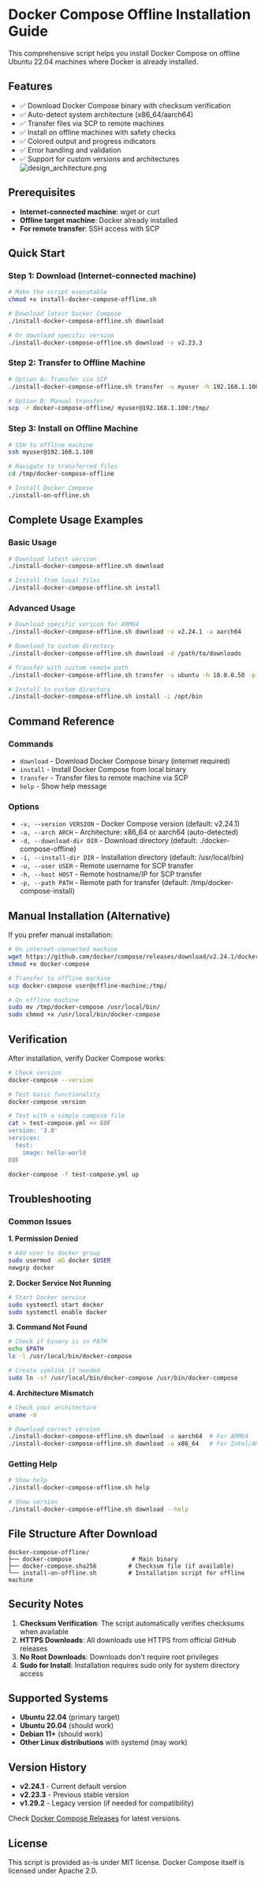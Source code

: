 # Docker Compose Offline Installation Guide

This comprehensive script helps you install Docker Compose on offline Ubuntu 22.04 machines where Docker is already installed.

## Features

- ✅ Download Docker Compose binary with checksum verification
- ✅ Auto-detect system architecture (x86_64/aarch64)
- ✅ Transfer files via SCP to remote machines
- ✅ Install on offline machines with safety checks
- ✅ Colored output and progress indicators
- ✅ Error handling and validation
- ✅ Support for custom versions and architectures
![design_architecture.png](design_architecture.png)
## Prerequisites

- **Internet-connected machine**: wget or curl
- **Offline target machine**: Docker already installed
- **For remote transfer**: SSH access with SCP

## Quick Start

### Step 1: Download (Internet-connected machine)
```bash
# Make the script executable
chmod +x install-docker-compose-offline.sh

# Download latest Docker Compose
./install-docker-compose-offline.sh download

# Or download specific version
./install-docker-compose-offline.sh download -v v2.23.3
```

### Step 2: Transfer to Offline Machine
```bash
# Option A: Transfer via SCP
./install-docker-compose-offline.sh transfer -u myuser -h 192.168.1.100

# Option B: Manual transfer
scp -r docker-compose-offline/ myuser@192.168.1.100:/tmp/
```

### Step 3: Install on Offline Machine
```bash
# SSH to offline machine
ssh myuser@192.168.1.100

# Navigate to transferred files
cd /tmp/docker-compose-offline

# Install Docker Compose
./install-on-offline.sh
```

## Complete Usage Examples

### Basic Usage
```bash
# Download latest version
./install-docker-compose-offline.sh download

# Install from local files
./install-docker-compose-offline.sh install
```

### Advanced Usage
```bash
# Download specific version for ARM64
./install-docker-compose-offline.sh download -v v2.24.1 -a aarch64

# Download to custom directory
./install-docker-compose-offline.sh download -d /path/to/downloads

# Transfer with custom remote path
./install-docker-compose-offline.sh transfer -u ubuntu -h 10.0.0.50 -p /home/ubuntu/docker-install

# Install to custom directory
./install-docker-compose-offline.sh install -i /opt/bin
```

## Command Reference

### Commands
- `download` - Download Docker Compose binary (internet required)
- `install` - Install Docker Compose from local binary
- `transfer` - Transfer files to remote machine via SCP
- `help` - Show help message

### Options
- `-v, --version VERSION` - Docker Compose version (default: v2.24.1)
- `-a, --arch ARCH` - Architecture: x86_64 or aarch64 (auto-detected)
- `-d, --download-dir DIR` - Download directory (default: ./docker-compose-offline)
- `-i, --install-dir DIR` - Installation directory (default: /usr/local/bin)
- `-u, --user USER` - Remote username for SCP transfer
- `-h, --host HOST` - Remote hostname/IP for SCP transfer
- `-p, --path PATH` - Remote path for transfer (default: /tmp/docker-compose-install)

## Manual Installation (Alternative)

If you prefer manual installation:

```bash
# On internet-connected machine
wget https://github.com/docker/compose/releases/download/v2.24.1/docker-compose-linux-x86_64 -O docker-compose
chmod +x docker-compose

# Transfer to offline machine
scp docker-compose user@offline-machine:/tmp/

# On offline machine
sudo mv /tmp/docker-compose /usr/local/bin/
sudo chmod +x /usr/local/bin/docker-compose
```

## Verification

After installation, verify Docker Compose works:

```bash
# Check version
docker-compose --version

# Test basic functionality
docker-compose version

# Test with a simple compose file
cat > test-compose.yml << EOF
version: '3.8'
services:
  test:
    image: hello-world
EOF

docker-compose -f test-compose.yml up
```

## Troubleshooting

### Common Issues

**1. Permission Denied**
```bash
# Add user to docker group
sudo usermod -aG docker $USER
newgrp docker
```

**2. Docker Service Not Running**
```bash
# Start Docker service
sudo systemctl start docker
sudo systemctl enable docker
```

**3. Command Not Found**
```bash
# Check if binary is in PATH
echo $PATH
ls -l /usr/local/bin/docker-compose

# Create symlink if needed
sudo ln -sf /usr/local/bin/docker-compose /usr/bin/docker-compose
```

**4. Architecture Mismatch**
```bash
# Check your architecture
uname -m

# Download correct version
./install-docker-compose-offline.sh download -a aarch64  # For ARM64
./install-docker-compose-offline.sh download -a x86_64   # For Intel/AMD
```

### Getting Help

```bash
# Show help
./install-docker-compose-offline.sh help

# Show version
./install-docker-compose-offline.sh download --help
```

## File Structure After Download

```
docker-compose-offline/
├── docker-compose                 # Main binary
├── docker-compose.sha256         # Checksum file (if available)
└── install-on-offline.sh         # Installation script for offline machine
```

## Security Notes

1. **Checksum Verification**: The script automatically verifies checksums when available
2. **HTTPS Downloads**: All downloads use HTTPS from official GitHub releases
3. **No Root Downloads**: Downloads don't require root privileges
4. **Sudo for Install**: Installation requires sudo only for system directory access

## Supported Systems

- **Ubuntu 22.04** (primary target)
- **Ubuntu 20.04** (should work)
- **Debian 11+** (should work)
- **Other Linux distributions** with systemd (may work)

## Version History

- **v2.24.1** - Current default version
- **v2.23.3** - Previous stable version
- **v1.29.2** - Legacy version (if needed for compatibility)

Check [Docker Compose Releases](https://github.com/docker/compose/releases) for latest versions.

## License

This script is provided as-is under MIT license. Docker Compose itself is licensed under Apache 2.0. 